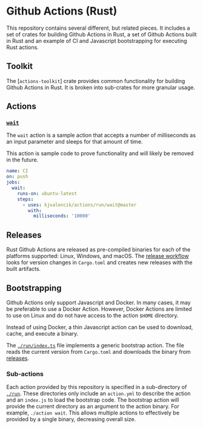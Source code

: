 # Github Actions (Rust)

This repository contains several different, but related pieces. It includes
a set of crates for building Github Actions in Rust, a set of Github Actions
built in Rust and an example of CI and Javascript bootstrapping for executing
Rust actions.

## Toolkit

The [`actions-toolkit`] crate provides common functionality for building
Github Actions in Rust. It is broken into sub-crates for more granular
usage.

## Actions

### [`wait`](./src/action/wait.rs)

The `wait` action is a sample action that accepts a number of milliseconds
as an input parameter and sleeps for that amount of time.

This action is sample code to prove functionality and will likely be removed
in the future.

```yaml
name: CI
on: push
jobs:
  wait:
    runs-on: ubuntu-latest
    steps:
      - uses: kjvalencik/actions/run/wait@master
        with:
          milliseconds: '10000'
```

## Releases

Rust Github Actions are released as pre-compiled binaries for each of the
platforms supported: Linux, Windows, and macOS. The [release workflow][workflow]
looks for version changes in `Cargo.toml` and creates new releases with
the built artifacts.

## Bootstrapping

Github Actions only support Javascript and Docker. In many cases, it may be
preferable to use a Docker Action. However, Docker Actions are limited to use
on Linux and do not have access to the action `$HOME` directory.

Instead of using Docker, a thin Javascript action can be used to download,
cache, and execute a binary.

The [`./run/index.ts`](./run/index.ts) file implements a generic bootstrap
action. The file reads the current version from `Cargo.toml` and downloads
the binary from [releases](./releases).

### Sub-actions

Each action provided by this repository is specified in a sub-directory of
[`./run`](./run). These directories only include an `action.yml` to describe
the action and an `index.js` to load the bootstrap code. The bootstrap
action will provide the current directory as an argument to the action
binary. For example, `./action wait`. This allows multiple actions to
effectively be provided by a single binary, decreasing overall size.

[actions-toolkit]: ./crates/toolkit
[workflow]: ./.github/workflows/release.yaml
